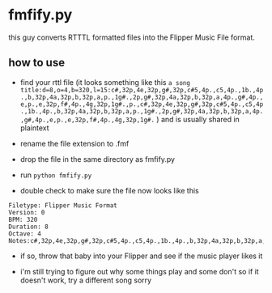 # fmfify.py

this guy converts RTTTL formatted files into the Flipper Music File format.


## how to use

- find your rttl file (it looks something like this 
```a song title:d=8,o=4,b=320,l=15:c#,32p,4e,32p,g#,32p,c#5,4p.,c5,4p.,1b.,4p.,b,32p,4a,32p,b,32p,a,p.,1g#.,2p,g#,32p,4a,32p,b,32p,a,4p.,g#,4p.,e,p.,e,32p,f#,4p.,4g,32p,1g#.,p.,c#,32p,4e,32p,g#,32p,c#5,4p.,c5,4p.,1b.,4p.,b,32p,4a,32p,b,32p,a,p.,1g#.,2p,g#,32p,4a,32p,b,32p,a,4p.,g#,4p.,e,p.,e,32p,f#,4p.,4g,32p,1g#.``` ) and is usually shared in plaintext

- rename the file extension to .fmf 

- drop the file in the same directory as fmfify.py

- run ```python fmfify.py```

- double check to make sure the file now looks like this 
```
Filetype: Flipper Music Format  
Version: 0  
BPM: 320  
Duration: 8  
Octave: 4  
Notes:c#,32p,4e,32p,g#,32p,c#5,4p.,c5,4p.,1b.,4p.,b,32p,4a,32p,b,32p,a,p.,1g#.,2p,g#,32p,4a,32p,b,32p,a,4p.,g#,4p.,e,p.,e,32p,f#,4p.,4g,32p,1g#.,p.,c#,32p,4e,32p,g#,32p,c#5,4p.,c5,4p.,1b.,4p.,b,32p,4a,32p,b,32p,a,p.,1g#.,2p,g#,32p,4a,32p,b,32p,a,4p.,g#,4p.,e,p.,e,32p,f#,4p.,4g,32p,1g#.
```

- if so, throw that baby into your Flipper and see if the music player likes it

- i'm still trying to figure out why some things play and some don't so if it doesn't work, try a different song sorry 
